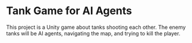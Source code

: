 # Tank Game for AI Agents
This project is a Unity game about tanks shooting each other. The enemy tanks will be AI agents, navigating the map, and trying to kill the player.

